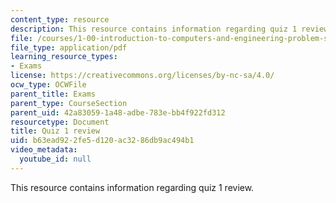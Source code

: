 ```yaml
---
content_type: resource
description: This resource contains information regarding quiz 1 review.
file: /courses/1-00-introduction-to-computers-and-engineering-problem-solving-spring-2012/b63ead922fe5d120ac3286db9ac494b1_MIT1_00S12_Quiz_1_Review.pdf
file_type: application/pdf
learning_resource_types:
- Exams
license: https://creativecommons.org/licenses/by-nc-sa/4.0/
ocw_type: OCWFile
parent_title: Exams
parent_type: CourseSection
parent_uid: 42a83059-1a48-adbe-783e-bb4f922fd312
resourcetype: Document
title: Quiz 1 review
uid: b63ead92-2fe5-d120-ac32-86db9ac494b1
video_metadata:
  youtube_id: null
---
```

This resource contains information regarding quiz 1 review.